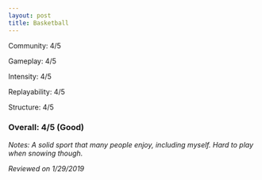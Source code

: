 ```yaml
---
layout: post
title: Basketball
---
```


Community: 4/5

Gameplay: 4/5

Intensity: 4/5

Replayability: 4/5

Structure: 4/5

### Overall: 4/5 (Good)

*Notes: A solid sport that many people enjoy, including myself. Hard to play when snowing though.*

*Reviewed on 1/29/2019*
